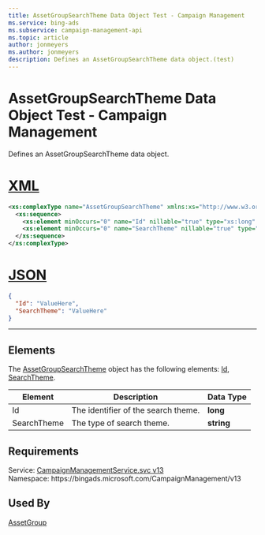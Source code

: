 ```yaml
---
title: AssetGroupSearchTheme Data Object Test - Campaign Management
ms.service: bing-ads
ms.subservice: campaign-management-api
ms.topic: article
author: jonmeyers
ms.author: jonmeyers
description: Defines an AssetGroupSearchTheme data object.(test)
---
```

# AssetGroupSearchTheme Data Object Test - Campaign Management
Defines an AssetGroupSearchTheme data object.

# [XML](#tab/xml)

```xml
<xs:complexType name="AssetGroupSearchTheme" xmlns:xs="http://www.w3.org/2001/XMLSchema">
  <xs:sequence>
    <xs:element minOccurs="0" name="Id" nillable="true" type="xs:long" />
    <xs:element minOccurs="0" name="SearchTheme" nillable="true" type="xs:string" />
  </xs:sequence>
</xs:complexType>
```

# [JSON](#tab/json)

```json
{
  "Id": "ValueHere",
  "SearchTheme": "ValueHere"
}
```

-----

## <a name="elements"></a>Elements

The [AssetGroupSearchTheme](assetgroupsearchtheme.md) object has the following elements: [Id](#id), [SearchTheme](#searchtheme).

|Element|Description|Data Type|
|-----------|---------------|-------------|
|<a name="id"></a>Id|The identifier of the search theme.|**long**|
|<a name="searchtheme"></a>SearchTheme|The type of search theme.|**string**|

## Requirements
Service: [CampaignManagementService.svc v13](https://campaign.api.bingads.microsoft.com/Api/Advertiser/CampaignManagement/v13/CampaignManagementService.svc)  
Namespace: https\://bingads.microsoft.com/CampaignManagement/v13  

## Used By
[AssetGroup](assetgroup.md)  

